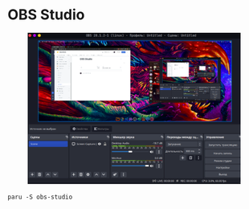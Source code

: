 # OBS Studio

<figure><img src="../../.gitbook/assets/image (1).png" alt=""><figcaption></figcaption></figure>

```shell
paru -S obs-studio
```
